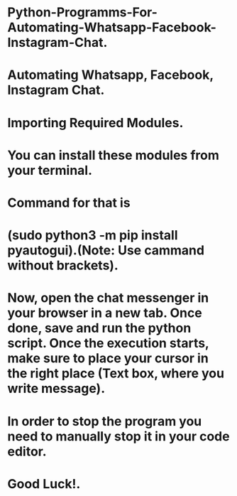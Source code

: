 # Python-Programms-For-Automating-Whatsapp-Facebook-Instagram-Chat.
# Automating Whatsapp, Facebook, Instagram Chat.


# Importing Required Modules. 

# You can install these modules from your terminal.

# Command for that is 
# (sudo python3 -m pip install pyautogui).(Note: Use cammand without brackets).



# Now, open the chat messenger in your browser in a new tab. Once done, save and run the python script. Once the execution starts, make sure to place your cursor in the right place (Text box, where you write message).

# In order to stop the program you need to manually stop it in your code editor.

# Good Luck!. 

